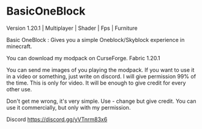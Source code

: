 # BasicOneBlock
Version 1.20.1 | Multiplayer | Shader | Fps | Furniture 

Basic OneBlock : Gives you a simple Oneblock/Skyblock experience in minecraft. 

You can download my modpack on CurseForge.   Fabric 1.20.1

You can send me images of you playing the modpack. If you want to use it in a video or something, just write on discord. I will give permission 99% of the time. This is only for video. It will be enough to give credit for every other use.

Don't get me wrong, it's very simple. Use - change but give credit. You can use it commercially, but only with my permission.

Discord
https://discord.gg/yVTnrm83x6
